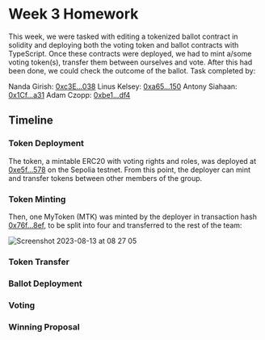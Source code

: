 # Week 3 Homework

This week, we were tasked with editing a tokenized ballot contract in solidity and deploying both the voting token and ballot contracts with TypeScript. Once these contracts were deployed, we had to mint a/some voting token(s), transfer them between ourselves and vote. After this had been done, we could check the outcome of the ballot. Task completed by:

Nanda Girish: [0xc3E...038](https://sepolia.etherscan.io/address/0xc3Ef2b9e4D9EAa4Efa28919213959CdD7E86B038)
Linus Kelsey: [0xa65...150](https://sepolia.etherscan.io/address/0xa65b289a1F8AFA8105133523F0B912c6D5Fc1150)
Antony Siahaan: [0x1Cf...a31](https://sepolia.etherscan.io/address/0x1Cf2ed52a7E6b4E8254f55624c85ed5958308a31)
Adam Czopp: [0xbe1...df4](https://sepolia.etherscan.io/address/0xbe124408de4a263d0e746e9db41744f66c3e5df4)

## Timeline

### Token Deployment

The token, a mintable ERC20 with voting rights and roles, was deployed at [0xe5f...578](https://sepolia.etherscan.io/tx/0xe5fe97615b9509da6bf2bfaa5f7bc8a33598a802fa7b1a212766cf61f4aae578) on the Sepolia testnet. From this point, the deployer can mint and transfer tokens between other members of the group.

### Token Minting

Then, one MyToken (MTK) was minted by the deployer in transaction hash [0x76f...8ef](https://sepolia.etherscan.io/tx/0x76f9d583b2e99018b783d3f4943f00e220d596aff8fccf367830320007eeb8ef), to be split into four and transferred to the rest of the team:

![Screenshot 2023-08-13 at 08 27 05](https://github.com/Encode-Solidity-Q2-2PM-2023-Group-4/Week-3-Homework/assets/96599839/d506915c-f292-4c8e-8a8d-1c0baa62e13f)

### Token Transfer

### Ballot Deployment

### Voting

### Winning Proposal
